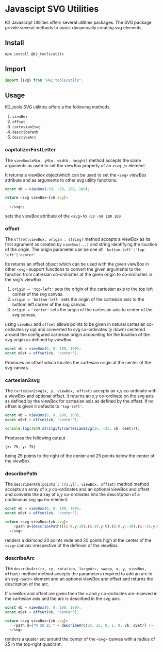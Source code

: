 # Javascipt SVG Utilities

K2 Javascript Utilities offers several utilities packages. The SVG package privide several methods to assist dynamically creating svg elements.

## Install

```
npm install @k2_tools/utils
```

## Import

``` javascript
import {svg} from "@k2_tools/utils";
```

## Usage
K2_tools SVG utilities offers a the following methods.

1. `viewBox`
1. `offset`
1. `cartesian2svg`
1. `describePath`
1. `describeArc`

### capitalizerFirstLetter

The `viewBox(xMin, yMin, width, height)` method accepts the same arguments as used to set the viewBox property of an `<svg />` element.

It returns a viewBox objectwhich can be used to set the `<svg>` viewBox attribute and as arguments to other svg utility functions.

``` javascript
const vb = viewBox(-50, -50, 100, 100);

return <svg viewBox={vb.svg}>
    ...
  </svg>;
```

sets the viewBox attribute of the `<svg>` to `-50 -50 100 100`

### offset

The `offset(viewBox, origin : string)` method accepts a viewBox as its first agrument as created by `viewBox(...)` and string
identifying the location of the origin. The origin parameter can be one of. `'bottom-left'|'top-left'|'center'`.

Its returns an offset object which can be used with the given viewBox in other `<svg>` support functions to convert the given 
arguments to the function from catresian co-ordinates at the given origin to co-ordinates in the svg's viewBox.

1. `origin = 'top-left'` sets the origin of the cartesian axis to the top left corner of the svg canvas.
1. `origin = 'bottom-left'` sets the origin of the cartesian axis to the bottom left corner of the svg canvas.
1. `origin = 'center'` sets the origin of the cartesian axis to center of the svg canvas.

using `viewBox` and `offset` allows points to be given in natural cartesian co-ordinates (y up) and converted to svg co-ordinates (y down) centered around the
configured cartesian origin accounting for the location of the svg origin as defined by viewBox.

``` javascript
const vb = viewBox(0, 0, 100, 100);
const oSet = offset(vb, 'center');
``` 

Produces an offset which locates the cartesian origin at the center of the svg canvas.


### cartesian2svg

The `cartesian2svg(x, y, viewBox, offset)` accepts an x,y co-ordinate with a viewBox and optional offset.
It returns an x,y co-ordinate on the svg axis as defined by the viewBox for cartesian axis as defined by the offset.
If no offset is given it defaults to `'top-left'`.
 

``` javascript
const vb = viewBox(0, 0, 100, 100);
const oSet = offset(vb, 'center');

console.log(JSON.stringify(cartesian2svg(25, -25, vb, oSet)));
``` 

Produces the following output

```
{x: 75, y: 75}
```
being 25 points to the right of the center and 25 points below the center of the viewBox.

### describePath

The `describePath(points : [{x,y}], viewBox, offset)` method method accepts an array of x,y co-ordinates and an optional viewBox and offset and converts the 
array of x,y co-ordinates into the descritption of a continuous svg `<path>` element.

``` javascript
const vb = viewBox(0, 0, 100, 100);
const oSet = offset(vb, 'center');

return <svg viewBox={vb.svg}>
    <path d={describePath([{x:0,y:10},{x:10,y:0},{x:0,y:-10},{x:-10,y:0}], vb, oSet) + " Z"} />
  </svg>

``` 

renders a diamond 20 points wide and 20 points high at the center of the `<svg>` canvas irrespective of the definion of the viewBox.

### describeArc

The `describeArc(rx, ry, rotation, largeArc, sweep, x, y, viewBox, offset)` method method accepts the parameters required to add an arc to an svg `<path>` element
and an optional viewBox and offset and returns the descirption of the arc.

If viewBox and offset are given then the `x` and `y` co-ordinates are recieved in the cartesian axis and the arc is described in the svg axis.


``` javascript
const vb = viewBox(0, 0, 100, 100);
const oSet = offset(vb, 'center');

return <svg viewBox={vb.svg}>
    <path d={"M 50 25 " + describeArc(25, 25, 0, 1, 0, vb, oSet)} />
  </svg>

``` 

renders a quater arc around the center of the `<svg>` canvas with a radius of 25 in the top-right quadrant. 

